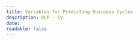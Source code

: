 ```yaml
---
title: Variables for Predicting Business Cycles
description: BCP - IV
date:
readable: false
---
```

